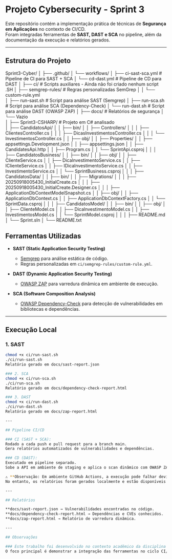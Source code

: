# Projeto Cybersecurity - Sprint 3

Este repositório contém a implementação prática de técnicas de **Segurança em Aplicações** no contexto de CI/CD.  
Foram integradas ferramentas de **SAST, DAST e SCA** no pipeline, além da documentação da execução e relatórios gerados.

---

## Estrutura do Projeto

Sprint3-Cyber/
│
├── .github/
│   └── workflows/
│       ├── ci-sast-sca.yml       # Pipeline de CI para SAST + SCA
│       └── cd-dast.yml           # Pipeline de CD para DAST
│
├── ci/                           # Scripts auxiliares - Ainda não foi criado nenhum script .SH
│   ├── semgrep-rules/			  # Regras personalizadas SemGrep
│   │    └── custom-rule.yml  
│   ├── run-sast.sh               # Script para análise SAST (Semgrep)
│   ├── run-sca.sh                # Script para análise SCA (Dependency-Check)
│   └── run-dast.sh               # Script para análise DAST (OWASP ZAP)
│
├── docs/                         # Relatórios de segurança
│   └── Vazio                     
│
├── Sprint3-CSHARP/               # Projeto em C# analisado             
│   ├── CandidatosApi/
│   │   ├── bin/
│   │   ├── Controllers/
│   │   │   ├── ClientesController.cs
│   │   │   ├── DicasInvestimentosController.cs
│   │   │   └── InvestimentosController.cs
│   │   ├── obj/
│   │   ├── Properties/
│   │   ├── appsettings.Development.json
│   │   ├── appsettings.json
│   │   ├── CandidatesApi.http
│   │   ├── Program.cs
│   │   └── SprintApi.csproj
│   │
│   ├── CandidatosBusiness/
│   │   ├── bin/
│   │   ├── obj/
│   │   ├── ClienteService.cs
│   │   ├── DicalnvestimentoService.cs
│   │   ├── IClienteService.cs
│   │   ├── IDicalnvestimentoService.cs
│   │   ├── InvestimentoService.cs
│   │   └── SprintBusiness.csproj
│   │ 
│   ├── CandidatosData/
│   │   ├── bin/
│   │   ├── Migrations/
│   │   │   ├── 20250918005430_InitialCreate.cs
│   │   │   ├── 20250918005430_InitialCreate.Designer.cs
│   │   │   ├── ApplicationDbContextModelSnapshot.cs
│   │   ├── obj/
│   │   ├── ApplicationDbContext.cs
│   │   ├── ApplicationDbContextFactory.cs
│   │   └── SprintData.csproj
│   │
│   ├── CandidatosModel/
│   │   ├── bin/
│   │   ├── obj/
│   │   ├── ClienteModel.cs
│   │   ├── DicalnvestimentoModel.cs
│   │   ├── InvestimentosModel.cs
│   │   └── SprintModel.csproj
│   │ 
│   ├── README.md
│   └── Sprint.sln
│
└── README.txt


## Ferramentas Utilizadas

- **SAST (Static Application Security Testing)**  
  - [Semgrep](https://semgrep.dev/) para análise estática de código.  
  - Regras personalizadas em `ci/semgrep-rules/custom-rule.yml`.

- **DAST (Dynamic Application Security Testing)**  
  - [OWASP ZAP](https://www.zaproxy.org/) para varredura dinâmica em ambiente de execução.

- **SCA (Software Composition Analysis)**  
  - [OWASP Dependency-Check](https://jeremylong.github.io/DependencyCheck/) para detecção de vulnerabilidades em bibliotecas e dependências.

---

## Execução Local

### 1. SAST
```bash
chmod +x ci/run-sast.sh
./ci/run-sast.sh
Relatório gerado em docs/sast-report.json

### 2. SCA
chmod +x ci/run-sca.sh
./ci/run-sca.sh
Relatório gerado em docs/dependency-check-report.html

### 3. DAST
chmod +x ci/run-dast.sh
./ci/run-dast.sh
Relatório gerado em docs/zap-report.html

---

## Pipeline CI/CD

### CI (SAST + SCA):
Rodado a cada push e pull request para a branch main.
Gera relatórios automatizados de vulnerabilidades e dependências.

### CD (DAST):
Executado em pipeline separado.
Sobe a API em ambiente de staging e aplica o scan dinâmico com OWASP ZAP.

⚠️ **Observação: Em ambiente GitHub Actions, a execução pode falhar devido a restrições de rede e permissões de containers. 
No entanto, os relatórios foram gerados localmente e estão disponíveis no diretório docs/.

---

## Relatórios

**docs/sast-report.json → Vulnerabilidades encontradas no código.
**docs/dependency-check-report.html → Dependências e CVEs conhecidos.
**docs/zap-report.html → Relatório de varredura dinâmica.

---

## Observações

### Este trabalho foi desenvolvido no contexto acadêmico da disciplina de Cybersegurança.
O foco principal é demonstrar a integração das ferramentas no ciclo CI/CD e a produção de relatórios claros e objetivos, em vez da execução flawless em todos os ambientes.